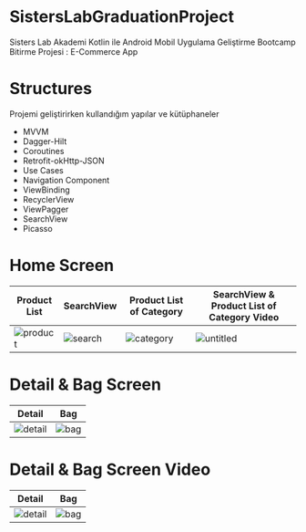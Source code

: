 # SistersLabGraduationProject

Sisters Lab Akademi Kotlin ile Android Mobil Uygulama Geliştirme Bootcamp Bitirme Projesi : E-Commerce App

# Structures

Projemi geliştirirken kullandığım yapılar ve kütüphaneler

- MVVM
- Dagger-Hilt
- Coroutines
- Retrofit-okHttp-JSON
- Use Cases
- Navigation Component
- ViewBinding
- RecyclerView
- ViewPagger
- SearchView
- Picasso

# Home Screen
| Product List              | SearchView      | Product List of Category | SearchView & Product List of Category Video |
| ------------------------- | ------------------------- | ------------------------- | ------------------------- |
| ![product](https://github.com/mendess12/SistersLabGraduationProject/assets/76566952/44a2b351-4acc-43a3-ae78-63057cc0fdea) | ![search](https://github.com/mendess12/SistersLabGraduationProject/assets/76566952/41da73e9-209a-4b0e-8cb5-109d161e2d06) | ![category](https://github.com/mendess12/SistersLabGraduationProject/assets/76566952/e3d1cd2b-e7c3-42c1-9f15-9dff8d9e5ff7) | ![untitled](https://github.com/mendess12/SistersLabGraduationProject/assets/76566952/0c5416c1-071b-466d-8cb4-4570b424914b) |


# Detail & Bag Screen
| Detail             | Bag      |
| ------------------------- | ------------------------- |
| ![detail](https://github.com/mendess12/SistersLabGraduationProject/assets/76566952/058c9e20-0dc3-488e-85c2-a8ca16c73cba) | ![bag](https://github.com/mendess12/SistersLabGraduationProject/assets/76566952/a79ed352-30c9-493e-950b-9c2e0dedacc5) | 

# Detail & Bag Screen Video
| Detail             | Bag      |
| ------------------------- | ------------------------- |
| ![detail](https://github.com/mendess12/SistersLabGraduationProject/assets/76566952/44ce12a3-1e8a-4a18-9d53-4a5c07967d4f) | ![bag](https://github.com/mendess12/SistersLabGraduationProject/assets/76566952/949f9bda-db03-486e-885e-2c27d814c2d2) | 

